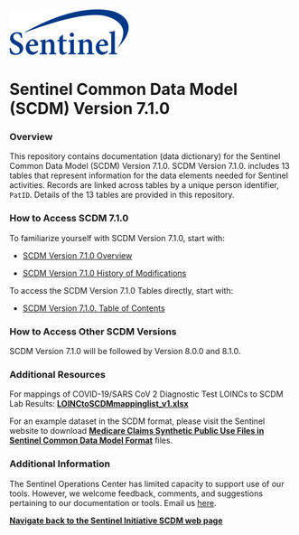 ﻿![alt text](resources/logo.png)

# Sentinel Common Data Model (SCDM) Version 7.1.0

### Overview<br>  

This repository contains documentation (data dictionary) for the Sentinel Common Data Model (SCDM) Version 7.1.0. SCDM Version 7.1.0. includes 13 tables that represent information for the data elements needed for Sentinel activities. Records are linked across tables by a unique person identifier, `PatID`. Details of the 13 tables are provided in this repository.

### How to Access SCDM 7.1.0<br>  

To familiarize yourself with SCDM Version 7.1.0, start with:

* [SCDM Version 7.1.0 Overview](https://dev.sentinelsystem.org/projects/SCDM/repos/sentinel_common_data_model/browse/files/overview.md?at=SCDM7.1.0)

* [SCDM Version 7.1.0 History of Modifications](https://dev.sentinelsystem.org/projects/SCDM/repos/sentinel_common_data_model/browse/files/history-of-modifications.md?at=SCDM7.1.0)

To access the SCDM Version 7.1.0 Tables directly, start with:

* [SCDM Version 7.1.0. Table of Contents](https://dev.sentinelsystem.org/projects/SCDM/repos/sentinel_common_data_model/browse/files/atoc_scdm.md?at=refs%2Fheads%2FSCDM7.1.0)

### How to Access Other SCDM Versions<br>

SCDM Version 7.1.0 will be followed by Version 8.0.0 and 8.1.0. 

### Additional Resources <br>
For mappings of COVID-19/SARS CoV 2 Diagnostic Test LOINCs to SCDM Lab Results: [<b>LOINCtoSCDMmappinglist_v1.xlsx</b>](https://dev.sentinelsystem.org/projects/SCDM/repos/sentinel_common_data_model/browse/files/LOINC%20to%20SCDM%20mapping%20list_v1.xlsx?at=SCDM7.1.0)  

For an example dataset in the SCDM format, please visit the Sentinel website to download [<b>Medicare Claims Synthetic Public Use Files in Sentinel Common Data Model Format</b>](https://www.sentinelinitiative.org/sentinel/surveillance-tools/software-toolkits/Medicare-SynPUFs-in-SCDM) files.

### Additional Information

The Sentinel Operations Center has limited capacity to support use of our tools. However, we welcome feedback, comments, and suggestions pertaining to our documentation or tools. Email us [here](mailto:info@sentinelsystem.org?subject=Git7.1.0).


[<b>Navigate back to the Sentinel Initiative SCDM web page</b>](https://www.sentinelinitiative.org/sentinel/data/distributed-database-common-data-model/sentinel-common-data-model)
